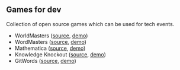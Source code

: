 ## Games for dev

Collection of open source games which can be used for tech events.

- WorldMasters ([source](https://github.com/gamesfordev/worldmasters), [demo](https://worldmasters.herokuapp.com))
- WordMasters ([source](https://github.com/gamesfordev/wordmasters), [demo](https://reactriot2019-codemasters.athifshaffy.now.sh/))
- Mathematica ([source](https://github.com/gamesfordev/mathematica), [demo](https://mathematicagame.herokuapp.com/))
- Knowledge Knockout ([source](https://github.com/gamesfordev/knowledgeknockout), [demo](https://kngame.herokuapp.com/))
- GitWords ([source](https://github.com/gamesfordev/gitwords), [demo](https://gitwords.herokuapp.com/))
